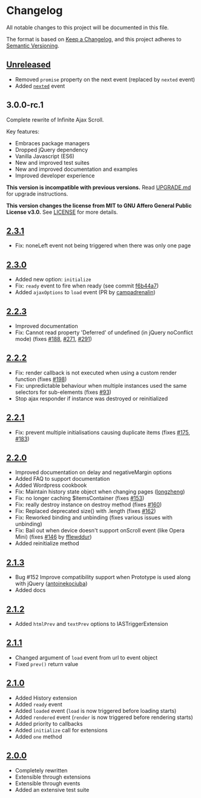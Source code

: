 Changelog
=========

All notable changes to this project will be documented in this file.

The format is based on [Keep a Changelog](https://keepachangelog.com/en/1.0.0/),
and this project adheres to [Semantic Versioning](https://semver.org/spec/v2.0.0.html).

## [Unreleased]

* Removed `promise` property on the next event (replaced by `nexted` event)
* Added [`nexted`](docs/events.md#nexted) event

## 3.0.0-rc.1

Complete rewrite of Infinite Ajax Scroll.

Key features:

- Embraces package managers
- Dropped jQuery dependency
- Vanilla Javascript (ES6)
- New and improved test suites
- New and improved documentation and examples
- Improved developer experience

**This version is incompatible with previous versions.**
Read [UPGRADE.md](UPGRADE.md) for upgrade instructions.

**This version changes the license from MIT to GNU Affero General Public License v3.0.**
See [LICENSE](LICENSE) for more details.

## [2.3.1]

* Fix: noneLeft event not being triggered when there was only one page

## [2.3.0]

* Added new option: `initialize`
* Fix: `ready` event to fire when ready (see commit [f6b44a7](https://github.com/webcreate/infinite-ajax-scroll/commit/f6b44a74e3b87362d0c5b417cf5ba69b6a048bd3))
* Added `ajaxOptions` to `load` event (PR by [campadrenalin](https://github.com/campadrenalin))

## [2.2.3]

* Improved documentation
* Fix: Cannot read property 'Deferred' of undefined (in jQuery noConflict mode) (fixes [#188](https://github.com/webcreate/infinite-ajax-scroll/issues/188), [#271](https://github.com/webcreate/infinite-ajax-scroll/issues/271), [#291](https://github.com/webcreate/infinite-ajax-scroll/issues/291))

## [2.2.2]

* Fix: render callback is not executed when using a custom render function (fixes [#198](https://github.com/webcreate/infinite-ajax-scroll/issues/198))
* Fix: unpredictable behaviour when multiple instances used the same selectors for sub-elements (fixes [#93](https://github.com/webcreate/infinite-ajax-scroll/issues/93))
* Stop ajax responder if instance was destroyed or reinitialized

## [2.2.1]

* Fix: prevent multiple initialisations causing duplicate items (fixes [#175](https://github.com/webcreate/infinite-ajax-scroll/issues/175), [#183](https://github.com/webcreate/infinite-ajax-scroll/issues/183))

## [2.2.0]

* Improved documentation on delay and negativeMargin options
* Added FAQ to support documentation
* Added Wordpress cookbook
* Fix: Maintain history state object when changing pages ([longzheng](https://github.com/longzheng))
* Fix: no longer caching $itemsContainer (fixes [#153](https://github.com/webcreate/infinite-ajax-scroll/issues/153))
* Fix: really destroy instance on destroy method (fixes [#160](https://github.com/webcreate/infinite-ajax-scroll/issues/160))
* Fix: Replaced deprecated size() with .length (fixes [#162](https://github.com/webcreate/infinite-ajax-scroll/issues/162))
* Fix: Reworked binding and unbinding (fixes various issues with unbinding)
* Fix: Bail out when device doesn't support onScroll event (like Opera Mini) (fixes [#146](https://github.com/webcreate/infinite-ajax-scroll/issues/146) by [fflewddur](https://github.com/fflewddur))
* Added reinitialize method

## [2.1.3]

* Bug #152 Improve compatibility support when Prototype is used along with jQuery ([antoinekociuba](https://github.com/antoinekociuba))
* Added docs

## [2.1.2]

* Added `htmlPrev` and `textPrev` options to IASTriggerExtension

## [2.1.1]

* Changed argument of `load` event from url to event object
* Fixed `prev()` return value

## [2.1.0]

* Added History extension
* Added `ready` event
* Added `loaded` event (`load` is now triggered before loading starts)
* Added `rendered` event (`render` is now triggered before rendering starts)
* Added priority to callbacks
* Added `initialize` call for extensions
* Added `one` method

## [2.0.0]

* Completely rewritten
* Extensible through extensions
* Extensible through events
* Added an extensive test suite

[Unreleased]: https://github.com/webcreate/infinite-ajax-scroll/compare/v2.3.1...master
[2.3.1]: https://github.com/webcreate/infinite-ajax-scroll/compare/v2.3.0...v2.3.1
[2.3.0]: https://github.com/webcreate/infinite-ajax-scroll/compare/v2.2.3...v2.3.0
[2.2.3]: https://github.com/webcreate/infinite-ajax-scroll/compare/v2.2.2...v2.2.3
[2.2.2]: https://github.com/webcreate/infinite-ajax-scroll/compare/v2.2.1...v2.2.2
[2.2.1]: https://github.com/webcreate/infinite-ajax-scroll/compare/v2.2.0...v2.2.1
[2.2.0]: https://github.com/webcreate/infinite-ajax-scroll/compare/v2.1.3...v2.2.0
[2.1.3]: https://github.com/webcreate/infinite-ajax-scroll/compare/v2.1.2...v2.1.3
[2.1.2]: https://github.com/webcreate/infinite-ajax-scroll/compare/v2.1.1...v2.1.2
[2.1.1]: https://github.com/webcreate/infinite-ajax-scroll/compare/v2.1.0...v2.1.1
[2.1.0]: https://github.com/webcreate/infinite-ajax-scroll/compare/v2.0.0...v2.1.0
[2.0.0]: https://github.com/webcreate/infinite-ajax-scroll/compare/v1.1.0...v2.0.0
